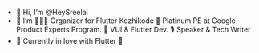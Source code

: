 - 👋 Hi, I’m @HeySreelal
- 👀 I’m 
  👨🏻‍💻 Organizer for Flutter Kozhikode 
  🏅 Platinum PE at Google Product Experts Program.
  💙 VUI & Flutter Dev. 
  🎙 Speaker & Tech Writer
- 🌱 Currently in love with Flutter 💙

